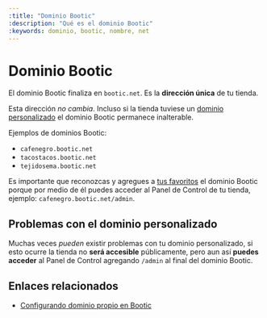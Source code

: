 ```yaml
---
:title: "Dominio Bootic"
:description: "Qué es el dominio Bootic"
:keywords: dominio, bootic, nombre, net 
---
```


# Dominio Bootic

El dominio Bootic finaliza en `bootic.net`. Es la **dirección única** de tu tienda. 

Esta dirección _no cambia_. Incluso si la tienda tuviese un [dominio personalizado][dominio] el dominio Bootic permanece inalterable.

Ejemplos de dominios Bootic:

* `cafenegro.bootic.net`
* `tacostacos.bootic.net`
* `tejidosema.bootic.net`

Es importante que reconozcas y agregues a [tus favoritos][1] el dominio Bootic porque por medio de él puedes acceder
al Panel de Control de tu tienda, ejemplo: `cafenegro.bootic.net/admin`.

## Problemas con el dominio personalizado

Muchas veces _pueden_ existir problemas con tu dominio personalizado, si esto ocurre la tienda no **será
accesible** públicamente, pero aun así **puedes acceder** al Panel de Control agregando `/admin` al final del
dominio Bootic.

## Enlaces relacionados

* [Configurando dominio propio en Bootic](/es/configuracion/dominio-propio)

[dominio]:/es/general/dominio-personalizado
[1]:/es/tutoriales/favoritos

